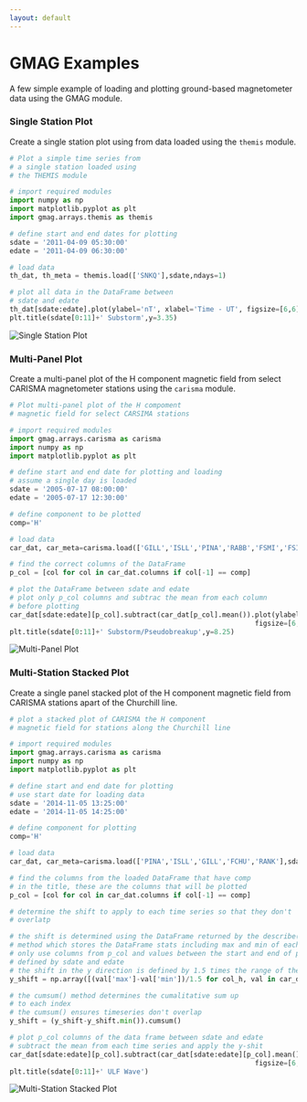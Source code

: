 ```yaml
---
layout: default
---
```


# GMAG Examples 

A few simple example of loading and plotting ground-based magnetometer data using the GMAG module. 

### Single Station Plot

Create a single station plot using from data loaded using the ```themis``` module. 

```python
# Plot a simple time series from
# a single station loaded using
# the THEMIS module

# import required modules
import numpy as np
import matplotlib.pyplot as plt
import gmag.arrays.themis as themis

# define start and end dates for plotting
sdate = '2011-04-09 05:30:00'
edate = '2011-04-09 06:30:00'

# load data
th_dat, th_meta = themis.load(['SNKQ'],sdate,ndays=1)

# plot all data in the DataFrame between
# sdate and edate
th_dat[sdate:edate].plot(ylabel='nT', xlabel='Time - UT', figsize=[6,6],subplots=True)
plt.title(sdate[0:11]+' Substorm',y=3.35)
```

![Single Station Plot](/gmag/assets/img/TH_substorm_example.png)

### Multi-Panel Plot

Create a multi-panel plot of the H component magnetic field from select CARISMA magnetometer stations using the ```carisma``` module. 

```python
# Plot multi-panel plot of the H compoment
# magnetic field for select CARSIMA stations

# import required modules
import gmag.arrays.carisma as carisma
import numpy as np
import matplotlib.pyplot as plt

# define start and end date for plotting and loading
# assume a single day is loaded
sdate = '2005-07-17 08:00:00'
edate = '2005-07-17 12:30:00'

# define component to be plotted
comp='H'

# load data
car_dat, car_meta=carisma.load(['GILL','ISLL','PINA','RABB','FSMI','FSIM','MCMU'],sdate)

# find the correct columns of the DataFrame
p_col = [col for col in car_dat.columns if col[-1] == comp]

# plot the DataFrame between sdate and edate 
# plot only p_col columns and subtrac the mean from each column
# before plotting
car_dat[sdate:edate][p_col].subtract(car_dat[p_col].mean()).plot(ylabel='nT', xlabel='Time - UT',
                                                            figsize=[6,10],subplots=True)
plt.title(sdate[0:11]+' Substorm/Pseudobreakup',y=8.25)
```

![Multi-Panel Plot](/gmag/assets/img/CA_substorm_example.png)

### Multi-Station Stacked Plot

Create a single panel stacked plot of the H component magnetic field from CARISMA stations apart of the Churchill line.

```python
# plot a stacked plot of CARISMA the H component
# magnetic field for stations along the Churchill line

# import required modules
import gmag.arrays.carisma as carisma
import numpy as np
import matplotlib.pyplot as plt

# define start and end date for plotting 
# use start date for loading data
sdate = '2014-11-05 13:25:00'
edate = '2014-11-05 14:25:00'

# define component for plotting
comp='H'

# load data
car_dat, car_meta=carisma.load(['PINA','ISLL','GILL','FCHU','RANK'],sdate)

# find the columns from the loaded DataFrame that have comp
# in the title, these are the columns that will be plotted
p_col = [col for col in car_dat.columns if col[-1] == comp]

# determine the shift to apply to each time series so that they don't
# overlatp

# the shift is determined using the DataFrame returned by the describe()
# method which stores the DataFrame stats including max and min of each column
# only use columns from p_col and values between the start and end of plotting
# defined by sdate and edate
# the shift in the y direction is defined by 1.5 times the range of the series
y_shift = np.array([(val['max']-val['min'])/1.5 for col_h, val in car_dat[sdate:edate][p_col].describe().iteritems()])

# the cumsum() method determines the cumalitative sum up
# to each index
# the cumsum() ensures timeseries don't overlap
y_shift = (y_shift-y_shift.min()).cumsum()

# plot p_col columns of the data frame between sdate and edate
# subtract the mean from each time series and apply the y-shit
car_dat[sdate:edate][p_col].subtract(car_dat[sdate:edate][p_col].mean()-y_shift).plot(ylabel='nT', xlabel='Time - UT',
                                                            figsize=[6,10])
plt.title(sdate[0:11]+' ULF Wave')
```

![Multi-Station Stacked Plot](/gmag/assets/img/CA_ulf_example.png)